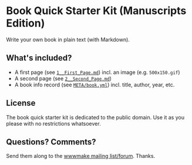 # Book Quick Starter Kit (Manuscripts Edition)

Write your own book in plain text (with Markdown).

## What's included?

- A first page  (see [`1__First_Page.md`](1__First_Page.md)) incl. an image (e.g. `500x150.gif`)
- A second page (see [`2__Second_Page.md`](2__Second_Page.md))
- A book info record (see [`META/book.yml`](META/book.yml)) incl. title, author, year, etc.


## License

The book quick starter kit is dedicated to the public domain.
Use it as you please with no restrictions whatsoever.

## Questions? Comments?

Send them along to the [wwwmake mailing list/forum](http://groups.google.com/group/wwwmake). Thanks.
